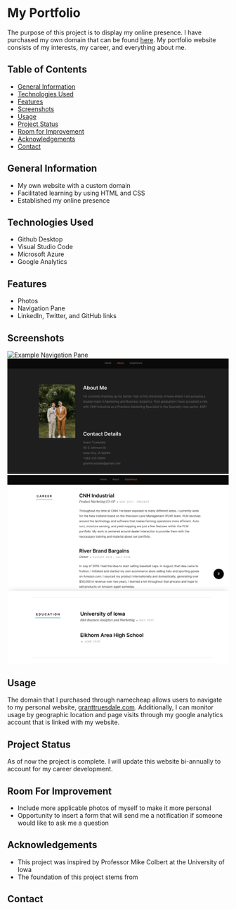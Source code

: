 # My Portfolio
The purpose of this project is to display my online presence. I have purchased my own domain that can be found [here](https://granttruesdale.com/). My portfolio website consists of my interests, my career, and everything about me. 

## Table of Contents
* [General Information](#general-information)
* [Technologies Used](#technologies-used)
* [Features](#features)
* [Screenshots](#screenshots)
* [Usage](#usage)
* [Project Status](#project-status)
* [Room for Improvement](#room-for-improvement)
* [Acknowledgements](#acknowledgements)
* [Contact](#contact)

## General Information
- My own website with a custom domain
- Facilitated learning by using HTML and CSS
- Established my online presence

## Technologies Used
 - Github Desktop
 - Visual Studio Code
 - Microsoft Azure
 - Google Analytics

## Features
 - Photos
 - Navigation Pane
 - LinkedIn, Twitter, and GitHub links

## Screenshots
![Example Navigation Pane](./images/screenshots/screenshot1.png)
![Example About](./images/screenshots/screenshot2.png)
![Example Experience](./images/screenshots/screenshot3.png)
![Example Education](./images/screenshots/screenshot4.png)

## Usage
The domain that I purchased through namecheap allows users to navigate to my personal website, [granttruesdale.com](https://granttruesdale.com/). Additionally, I can monitor usage by geographic location and page visits through my google analytics account that is linked with my website. 

## Project Status
As of now the project is complete. I will update this website bi-annually to account for my career development. 

## Room For Improvement
 - Include more applicable photos of myself to make it more personal
 - Opportunity to insert a form that will send me a notification if someone would like to ask me a question
 
## Acknowledgements
 - This project was inspired by Professor Mike Colbert at the University of Iowa
 - The foundation of this project stems from 
## Contact
      
      
